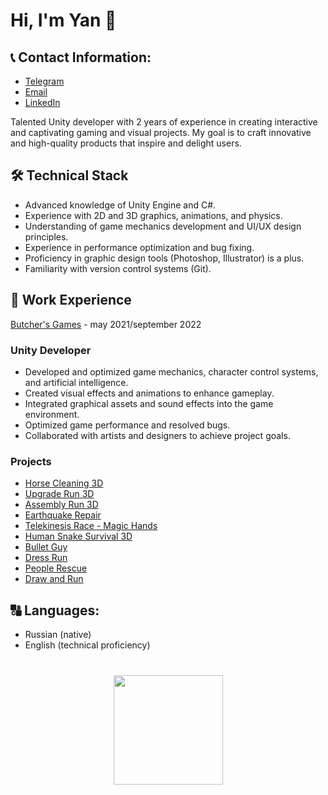 # Hi, I'm Yan 👋
## 📞 Contact Information:
*   [Telegram](https://t.me/ynchkkkk)
*   [Email](whitebbit.entertainment@gmail.com)
*   [LinkedIn](https://www.linkedin.com/in/whitebbit/)

Talented Unity developer with 2 years of experience in creating interactive and captivating gaming and visual projects. My goal is to craft innovative and high-quality products that inspire and delight users.

## 🛠 Technical Stack
*   Advanced knowledge of Unity Engine and C#.
*   Experience with 2D and 3D graphics, animations, and physics.
*   Understanding of game mechanics development and UI/UX design principles.
*   Experience in performance optimization and bug fixing.
*   Proficiency in graphic design tools (Photoshop, Illustrator) is a plus.
*   Familiarity with version control systems (Git).

## 💼 Work Experience
[Butcher's Games](https://play.google.com/store/apps/developer?id=Butcher%27s+Games) - may 2021/september 2022 
### Unity Developer
*    Developed and optimized game mechanics, character control systems, and artificial intelligence.
*    Created visual effects and animations to enhance gameplay.
*    Integrated graphical assets and sound effects into the game environment.
*    Optimized game performance and resolved bugs.
*    Collaborated with artists and designers to achieve project goals. 
### Projects
*   [Horse Cleaning 3D](https://play.google.com/store/apps/details?src=AppAgg.com&id=com.butchersgames.horsecleaning3d&referrer=utm_source%3DAppAgg.com%26utm_medium%3Dreferral%26utm_campaign%3DAppAgg)
*   [Upgrade Run 3D](https://play.google.com/store/apps/details?src=AppAgg.com&id=com.butchersgames.upgraderun3d&referrer=utm_source%3DAppAgg.com%26utm_medium%3Dreferral%26utm_campaign%3DAppAgg)
*   [Assembly Run 3D](https://play.google.com/store/apps/details?src=AppAgg.com&id=com.butchersgames.assemblyrun3d&referrer=utm_source%3DAppAgg.com%26utm_medium%3Dreferral%26utm_campaign%3DAppAgg)
*   [Earthquake Repair](https://play.google.com/store/apps/details?src=AppAgg.com&id=com.butchersgames.earthquakerepair&referrer=utm_source%3DAppAgg.com%26utm_medium%3Dreferral%26utm_campaign%3DAppAgg)
*   [Telekinesis Race - Magic Hands](https://play.google.com/store/apps/details?src=AppAgg.com&id=com.butchersgames.forcerace&referrer=utm_source%3DAppAgg.com%26utm_medium%3Dreferral%26utm_campaign%3DAppAgg)
*   [Human Snake Survival 3D](https://play.google.com/store/apps/details?src=AppAgg.com&id=com.butchersgames.humansnakesurvival&referrer=utm_source%3DAppAgg.com%26utm_medium%3Dreferral%26utm_campaign%3DAppAgg)
*   [Bullet Guy](https://play.google.com/store/apps/details?src=AppAgg.com&id=com.butchersgames.bulletguy&referrer=utm_source%3DAppAgg.com%26utm_medium%3Dreferral%26utm_campaign%3DAppAgg)
*   [Dress Run](https://play.google.com/store/apps/details?src=AppAgg.com&id=com.butchersgames.masqueraderun&referrer=utm_source%3DAppAgg.com%26utm_medium%3Dreferral%26utm_campaign%3DAppAgg)
*   [People Rescue](https://play.google.com/store/apps/details?src=AppAgg.com&id=com.butchersgames.peoplerescue&referrer=utm_source%3DAppAgg.com%26utm_medium%3Dreferral%26utm_campaign%3DAppAgg)
*   [Draw and Run](https://play.google.com/store/apps/details?src=AppAgg.com&id=com.butchersgames.drawandrun&referrer=utm_source%3DAppAgg.com%26utm_medium%3Dreferral%26utm_campaign%3DAppAgg)

## 🔠 Languages:
*    Russian (native)
*    English (technical proficiency)

<div align="center" style="margin: 40px 0">
   <a href="https://github.com/whitebbit/github-profile-views-counter">
       <img width="175px" src="https://komarev.com/ghpvc/?username=whitebbit&color=DE002D">
   </a>
</div>
